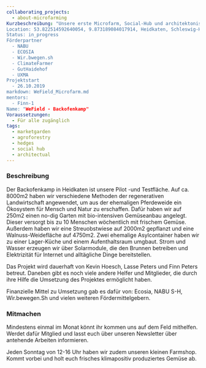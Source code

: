 ```yaml
---
collaborating_projects:
  - about-microfarming
Kurzbeschreibung: "Unsere erste Microfarm, Social-Hub und architektonischer Entfaltungsraum. Von hier aus haben wir unsere Mission gestartet, Microfarming für jeden zu ermöglichen. Lerne hier mehr über das Projekt.
Location: 53.822514592640054, 9.873189084017914, Heidkaten, Schleswig-Holstein, DE
Status: in_progress
Förderpartner
  - NABU 
  - ECOSIA 
  - Wir.bwegen.sh
  - ClimateFarmer
  - GutHaidehof
  - UXMA
Projektstart
  - 26.10.2019
markdown: WeField_Microfarm.md
mentors:
  - Finn-1
Name: "WeField - Backofenkamp"
Voraussetzungen:
  - Für alle zugänglich
tags:
  - marketgarden
  - agroforestry
  - hedges
  - social hub
  - architectual 
---
```


### Beschreibung

Der Backofenkamp in Heidkaten ist unsere Pilot -und Testfläche. Auf ca. 8000m2 haben wir verschiedene Methoden der regenerativen Landwirtschaft angewendet, um aus der ehemaligen Pferdeweide ein Ökosystem für Mensch und Natur zu erschaffen.
Dafür haben wir auf 250m2 einen no-dig Garten mit bio-intensiven Gemüseanbau angelegt. Dieser versorgt bis zu 10 Menschen wöchentlich mit frischem Gemüse. 
Außerdem haben wir eine Streuobstwiese auf 2000m2 gepflanzt und eine Walnuss-Weidefläche auf 4750m2. Zwei ehemalige Asylcontainer haben wir zu einer Lager-Küche und einem Aufenthaltsraum umgbaut. Strom und Wasser erzeugen wir über Solarmodule, die den Brunnen betreiben und Elektrizität für Internet und alltägliche Dinge bereitstellen. 

Das Projekt wird dauerhaft von Kevin Hoesch, Lasse Peters und Finn Peters betreut. Daneben gibt es noch viele andere Helfer und Mitglieder, die durch ihre Hilfe die Umsetzung des Projektes ermöglicht haben.

Finanzielle Mittel zu Umsetzung gab es dafür von: Ecosia, NABU S-H, Wir.bewegen.Sh und vielen weiteren Fördermittelgebern.


### Mitmachen

Mindestens einmal im Monat könnt ihr kommen uns auf dem Feld mithelfen. Werdet dafür Mitglied und lasst euch über unseren Newsletter über antehende Arbeiten informieren.

Jeden Sonntag von 12-16 Uhr haben wir zudem unseren kleinen Farmshop. Kommt vorbei und holt euch frisches klimapositiv produziertes Gemüse ab.




